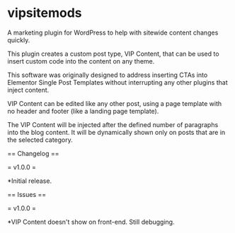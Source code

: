 # vipsitemods
A marketing plugin for WordPress to help with sitewide content changes quickly.

This plugin creates a custom post type, VIP Content, that can be used to insert custom code into the content on any theme.

This software was originally designed to address inserting CTAs into Elementor Single Post Templates without interrupting any other plugins that inject content.

VIP Content can be edited like any other post, using a page template with no header and footer (like a landing page template).

The VIP Content will be injected after the defined number of paragraphs into the blog content. It will be dynamically shown only on posts that are in the selected category.

== Changelog ==

= v1.0.0 =

*Initial release.

== Issues ==

= v1.0.0 =

*VIP Content doesn't show on front-end. Still debugging.
